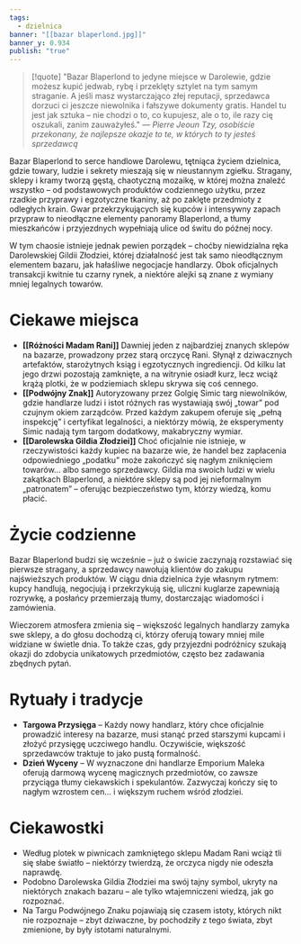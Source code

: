 ```yaml
---
tags:
  - dzielnica
banner: "[[bazar blaperlond.jpg]]"
banner_y: 0.934
publish: "true"
---
```

>[!quote] "Bazar Blaperlond to jedyne miejsce w Darolewie, gdzie możesz kupić jedwab, rybę i przeklęty sztylet na tym samym straganie. A jeśli masz wystarczająco złej reputacji, sprzedawca dorzuci ci jeszcze niewolnika i fałszywe dokumenty gratis. Handel tu jest jak sztuka – nie chodzi o to, co kupujesz, ale o to, ile razy cię oszukali, zanim zauważyłeś."
>— _Pierre Jeoun Tzy, osobiście przekonany, że najlepsze okazje to te, w których to ty jesteś sprzedawcą_

Bazar Blaperlond to serce handlowe Darolewu, tętniąca życiem dzielnica, gdzie towary, ludzie i sekrety mieszają się w nieustannym zgiełku. Stragany, sklepy i kramy tworzą gęstą, chaotyczną mozaikę, w której można znaleźć wszystko – od podstawowych produktów codziennego użytku, przez rzadkie przyprawy i egzotyczne tkaniny, aż po zaklęte przedmioty z odległych krain. Gwar przekrzykujących się kupców i intensywny zapach przypraw to nieodłączne elementy panoramy Blaperlond, a tłumy mieszkańców i przyjezdnych wypełniają ulice od świtu do późnej nocy.

W tym chaosie istnieje jednak pewien porządek – choćby niewidzialna ręka Darolewskiej Gildii Złodziei, której działalność jest tak samo nieodłącznym elementem bazaru, jak hałaśliwe negocjacje handlarzy. Obok oficjalnych transakcji kwitnie tu czarny rynek, a niektóre alejki są znane z wymiany mniej legalnych towarów.
# **Ciekawe miejsca**
- **[[Różności Madam Rani]]** 
	Dawniej jeden z najbardziej znanych sklepów na bazarze, prowadzony przez starą orczycę Rani. Słynął z dziwacznych artefaktów, starożytnych ksiąg i egzotycznych ingrediencji. Od kilku lat jego drzwi pozostają zamknięte, a na witrynie osiadł kurz, lecz wciąż krążą plotki, że w podziemiach sklepu skrywa się coś cennego.
- **[[Podwójny Znak]]**
	Autoryzowany przez Golgię Simic targ niewolników, gdzie handlarze ludzi i istot różnych ras wystawiają swój „towar” pod czujnym okiem zarządców. Przed każdym zakupem oferuje się „pełną inspekcję” i certyfikat legalności, a niektórzy mówią, że eksperymenty Simic nadają tym targom dodatkowy, makabryczny wymiar.
- **[[Darolewska Gildia Złodziei]]**
	Choć oficjalnie nie istnieje, w rzeczywistości każdy kupiec na bazarze wie, że handel bez zapłacenia odpowiedniego „podatku” może zakończyć się nagłym zniknięciem towarów… albo samego sprzedawcy. Gildia ma swoich ludzi w wielu zakątkach Blaperlond, a niektóre sklepy są pod jej nieformalnym „patronatem” – oferując bezpieczeństwo tym, którzy wiedzą, komu płacić.
# **Życie codzienne**
Bazar Blaperlond budzi się wcześnie – już o świcie zaczynają rozstawiać się pierwsze stragany, a sprzedawcy nawołują klientów do zakupu najświeższych produktów. W ciągu dnia dzielnica żyje własnym rytmem: kupcy handlują, negocjują i przekrzykują się, uliczni kuglarze zapewniają rozrywkę, a posłańcy przemierzają tłumy, dostarczając wiadomości i zamówienia.

Wieczorem atmosfera zmienia się – większość legalnych handlarzy zamyka swe sklepy, a do głosu dochodzą ci, którzy oferują towary mniej mile widziane w świetle dnia. To także czas, gdy przyjezdni podróżnicy szukają okazji do zdobycia unikatowych przedmiotów, często bez zadawania zbędnych pytań.
# **Rytuały i tradycje**
- **Targowa Przysięga** – Każdy nowy handlarz, który chce oficjalnie prowadzić interesy na bazarze, musi stanąć przed starszymi kupcami i złożyć przysięgę uczciwego handlu. Oczywiście, większość sprzedawców traktuje to jako pustą formalność.
- **Dzień Wyceny** – W wyznaczone dni handlarze Emporium Maleka oferują darmową wycenę magicznych przedmiotów, co zawsze przyciąga tłumy ciekawskich i spekulantów. Zazwyczaj kończy się to nagłym wzrostem cen… i większym ruchem wśród złodziei.
# **Ciekawostki**
- Według plotek w piwnicach zamkniętego sklepu Madam Rani wciąż tli się słabe światło – niektórzy twierdzą, że orczyca nigdy nie odeszła naprawdę.
- Podobno Darolewska Gildia Złodziei ma swój tajny symbol, ukryty na niektórych znakach bazaru – ale tylko wtajemniczeni wiedzą, jak go rozpoznać.
- Na Targu Podwójnego Znaku pojawiają się czasem istoty, których nikt nie rozpoznaje – zbyt dziwaczne, by pochodziły z tego świata, zbyt zmienione, by były istotami naturalnymi.